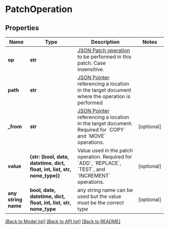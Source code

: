 # PatchOperation


## Properties
Name | Type | Description | Notes
------------ | ------------- | ------------- | -------------
**op** | **str** | [JSON Patch operation](https://datatracker.ietf.org/doc/html/rfc6902#page-4) to be performed in this patch. Case insensitive. | 
**path** | **str** | [JSON Pointer](https://datatracker.ietf.org/doc/html/rfc6901) referencing a location in the target document where the operation is performed | 
**_from** | **str** | [JSON Pointer](https://datatracker.ietf.org/doc/html/rfc6901) referencing a location in the target document. Required for &#x60;COPY&#x60; and &#x60;MOVE&#x60; operations. | [optional] 
**value** | **{str: (bool, date, datetime, dict, float, int, list, str, none_type)}** | Value used in the patch operation. Required for &#x60;ADD&#x60;, &#x60;REPLACE&#x60;, &#x60;TEST&#x60;, and &#x60;INCREMENT&#x60; operations. | [optional] 
**any string name** | **bool, date, datetime, dict, float, int, list, str, none_type** | any string name can be used but the value must be the correct type | [optional]

[[Back to Model list]](../README.md#documentation-for-models) [[Back to API list]](../README.md#documentation-for-api-endpoints) [[Back to README]](../README.md)


